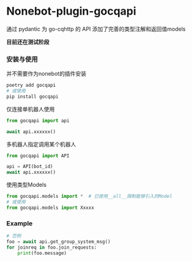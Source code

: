 # Nonebot-plugin-gocqapi

通过 pydantic 为 go-cqhttp 的 API 添加了完善的类型注解和返回值models

__目前还在测试阶段__

### 安装与使用

并不需要作为nonebot的插件安装

```powershell
poetry add gocqapi
# 或使用
pip install gocqapi
```

仅连接单机器人使用
```python
from gocqapi import api

await api.xxxxxx()
```

多机器人指定调用某个机器人
```python
from gocqapi import API

api = API(bot_id)
await api.xxxxxx()
```

使用类型Models
```python
from gocqapi.models import *  # 已使用__all__限制能够引入的Model
# 或使用
from gocqapi.models import Xxxxx
```

### Example
```python
# 范例
foo = await api.get_group_system_msg()
for joinreq in foo.join_requests:
    print(foo.message)
```
